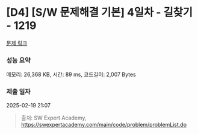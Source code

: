 # [D4] [S/W 문제해결 기본] 4일차 - 길찾기 - 1219 

[문제 링크](https://swexpertacademy.com/main/code/problem/problemDetail.do?contestProbId=AV14geLqABQCFAYD) 

### 성능 요약

메모리: 26,368 KB, 시간: 89 ms, 코드길이: 2,007 Bytes

### 제출 일자

2025-02-19 21:07



> 출처: SW Expert Academy, https://swexpertacademy.com/main/code/problem/problemList.do